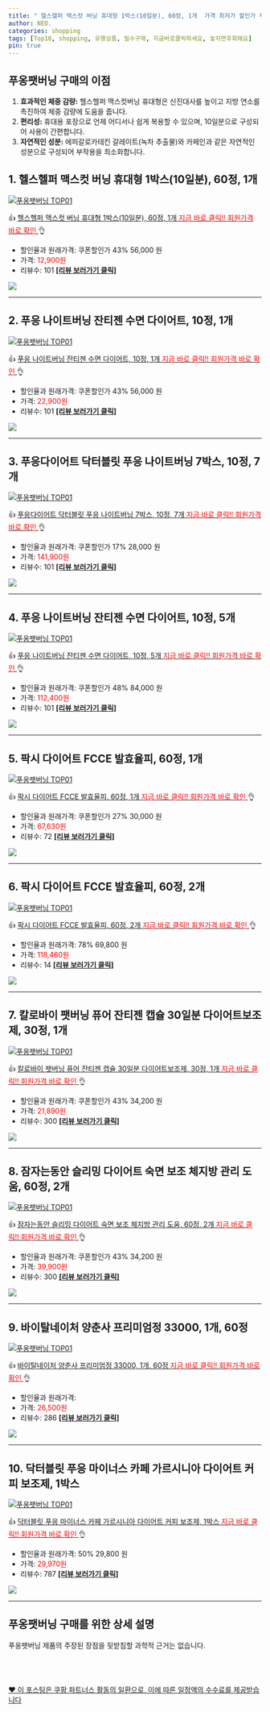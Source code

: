 ```yaml
---
title: " 헬스헬퍼 맥스컷 버닝 휴대형 1박스(10일분), 60정, 1개  가격 최저가 할인가 푸옹팻버닝 최저가 추천 제품 비교"
author: NEO.
categories: shopping
tags: [Top10, shopping, 유행상품, 필수구매, 지금바로클릭하세요, 놓치면후회해요]
pin: true
---
```

## 푸옹팻버닝 구매의 이점
1. **효과적인 체중 감량:** 헬스헬퍼 맥스컷버닝 휴대형은 신진대사를 높이고 지방 연소를 촉진하여 체중 감량에 도움을 줍니다.
2. **편리성:** 휴대용 포장으로 언제 어디서나 쉽게 복용할 수 있으며, 10일분으로 구성되어 사용이 간편합니다.
3. **자연적인 성분:** 에피갈로카테킨 갈레이트(녹차 추출물)와 카페인과 같은 자연적인 성분으로 구성되어 부작용을 최소화합니다.

   

## 1.  헬스헬퍼 맥스컷 버닝 휴대형 1박스(10일분), 60정, 1개 

[![푸옹팻버닝 TOP01](https://thumbnail9.coupangcdn.com/thumbnails/remote/490x490ex/image/vendor_inventory/6ee4/0b99dc75f3df2883ed76c2bc464a97e944072fd887fa853ed5dbb7c6ef19.png)](https://link.coupang.com/re/AFFSDP?lptag=AF3617701&subid=GithubCoopas&pageKey=7030107553&traceid=V0-153&itemId=21110518091&vendorItemId=88193601105)


👍 [ 헬스헬퍼 맥스컷 버닝 휴대형 1박스(10일분), 60정, 1개  <font color=red> 지금 바로 클릭!! 회원가격 바로 확인 </font> ](https://link.coupang.com/re/AFFSDP?lptag=AF3617701&subid=GithubCoopas&pageKey=7030107553&traceid=V0-153&itemId=21110518091&vendorItemId=88193601105) 👌 


- 할인율과 원래가격: 쿠폰할인가 43%  56,000   원
- 가격: <span style='color:red'>12,900원</span>
- 리뷰수: 101  [**[리뷰 보러가기 클릭]**](https://link.coupang.com/re/AFFSDP?lptag=AF3617701&subid=GithubCoopas&pageKey=7030107553&traceid=V0-153&itemId=21110518091&vendorItemId=88193601105)

[![](/discount_price.png)](https://link.coupang.com/re/AFFSDP?lptag=AF3617701&subid=GithubCoopas&pageKey=7030107553&traceid=V0-153&itemId=21110518091&vendorItemId=88193601105)

---


   

## 2.  푸응 나이트버닝 잔티젠 수면 다이어트, 10정, 1개 

[![푸옹팻버닝 TOP01](https://thumbnail6.coupangcdn.com/thumbnails/remote/490x490ex/image/vendor_inventory/82a9/b9df28815291ef8c870622e67b332960b1f063692e73fd2427f1bfbdaf6b.jpg)](https://link.coupang.com/re/AFFSDP?lptag=AF3617701&subid=GithubCoopas&pageKey=7415845691&traceid=V0-153&itemId=19225319381&vendorItemId=87867784818)


👍 [ 푸응 나이트버닝 잔티젠 수면 다이어트, 10정, 1개  <font color=red> 지금 바로 클릭!! 회원가격 바로 확인 </font> ](https://link.coupang.com/re/AFFSDP?lptag=AF3617701&subid=GithubCoopas&pageKey=7415845691&traceid=V0-153&itemId=19225319381&vendorItemId=87867784818) 👌 


- 할인율과 원래가격: 쿠폰할인가 43%  56,000   원
- 가격: <span style='color:red'>22,900원</span>
- 리뷰수: 101  [**[리뷰 보러가기 클릭]**](https://link.coupang.com/re/AFFSDP?lptag=AF3617701&subid=GithubCoopas&pageKey=7415845691&traceid=V0-153&itemId=19225319381&vendorItemId=87867784818)

[![](/discount_price.png)](https://link.coupang.com/re/AFFSDP?lptag=AF3617701&subid=GithubCoopas&pageKey=7415845691&traceid=V0-153&itemId=19225319381&vendorItemId=87867784818)

---


   

## 3.  푸응다이어트 닥터블릿 푸응 나이트버닝 7박스, 10정, 7개 

[![푸옹팻버닝 TOP01](https://thumbnail8.coupangcdn.com/thumbnails/remote/490x490ex/image/vendor_inventory/2cfa/1d0d7d17e2229310fa25da51855a42b051e952ee7c8154b835900d1df4c6.jpg)](https://link.coupang.com/re/AFFSDP?lptag=AF3617701&subid=GithubCoopas&pageKey=7415845691&traceid=V0-153&itemId=20324244375&vendorItemId=88036934194)


👍 [ 푸응다이어트 닥터블릿 푸응 나이트버닝 7박스, 10정, 7개  <font color=red> 지금 바로 클릭!! 회원가격 바로 확인 </font> ](https://link.coupang.com/re/AFFSDP?lptag=AF3617701&subid=GithubCoopas&pageKey=7415845691&traceid=V0-153&itemId=20324244375&vendorItemId=88036934194) 👌 


- 할인율과 원래가격: 쿠폰할인가 17%  28,000   원
- 가격: <span style='color:red'>141,900원</span>
- 리뷰수: 101  [**[리뷰 보러가기 클릭]**](https://link.coupang.com/re/AFFSDP?lptag=AF3617701&subid=GithubCoopas&pageKey=7415845691&traceid=V0-153&itemId=20324244375&vendorItemId=88036934194)

[![](/discount_price.png)](https://link.coupang.com/re/AFFSDP?lptag=AF3617701&subid=GithubCoopas&pageKey=7415845691&traceid=V0-153&itemId=20324244375&vendorItemId=88036934194)

---


   

## 4.  푸응 나이트버닝 잔티젠 수면 다이어트, 10정, 5개 

[![푸옹팻버닝 TOP01](https://thumbnail10.coupangcdn.com/thumbnails/remote/490x490ex/image/vendor_inventory/4f8a/7392ac0ad89a41f6e357aaf82cde460b88fa30b24c4443c8f613e1865160.jpg)](https://link.coupang.com/re/AFFSDP?lptag=AF3617701&subid=GithubCoopas&pageKey=7415845691&traceid=V0-153&itemId=19225672669&vendorItemId=87867784827)


👍 [ 푸응 나이트버닝 잔티젠 수면 다이어트, 10정, 5개  <font color=red> 지금 바로 클릭!! 회원가격 바로 확인 </font> ](https://link.coupang.com/re/AFFSDP?lptag=AF3617701&subid=GithubCoopas&pageKey=7415845691&traceid=V0-153&itemId=19225672669&vendorItemId=87867784827) 👌 


- 할인율과 원래가격: 쿠폰할인가 48%  84,000   원
- 가격: <span style='color:red'>112,400원</span>
- 리뷰수: 101  [**[리뷰 보러가기 클릭]**](https://link.coupang.com/re/AFFSDP?lptag=AF3617701&subid=GithubCoopas&pageKey=7415845691&traceid=V0-153&itemId=19225672669&vendorItemId=87867784827)

[![](/discount_price.png)](https://link.coupang.com/re/AFFSDP?lptag=AF3617701&subid=GithubCoopas&pageKey=7415845691&traceid=V0-153&itemId=19225672669&vendorItemId=87867784827)

---


   

## 5.  팍시 다이어트 FCCE 발효율피, 60정, 1개 

[![푸옹팻버닝 TOP01](https://thumbnail7.coupangcdn.com/thumbnails/remote/490x490ex/image/retail/images/5193941849677246-d92ac4fb-e7f3-4ad8-be68-95b36ee024d1.jpg)](https://link.coupang.com/re/AFFSDP?lptag=AF3617701&subid=GithubCoopas&pageKey=7662775421&traceid=V0-153&itemId=20419291269&vendorItemId=83465666072)


👍 [ 팍시 다이어트 FCCE 발효율피, 60정, 1개  <font color=red> 지금 바로 클릭!! 회원가격 바로 확인 </font> ](https://link.coupang.com/re/AFFSDP?lptag=AF3617701&subid=GithubCoopas&pageKey=7662775421&traceid=V0-153&itemId=20419291269&vendorItemId=83465666072) 👌 


- 할인율과 원래가격: 쿠폰할인가 27%  30,000   원
- 가격: <span style='color:red'>67,630원</span>
- 리뷰수: 72  [**[리뷰 보러가기 클릭]**](https://link.coupang.com/re/AFFSDP?lptag=AF3617701&subid=GithubCoopas&pageKey=7662775421&traceid=V0-153&itemId=20419291269&vendorItemId=83465666072)

[![](/discount_price.png)](https://link.coupang.com/re/AFFSDP?lptag=AF3617701&subid=GithubCoopas&pageKey=7662775421&traceid=V0-153&itemId=20419291269&vendorItemId=83465666072)

---


   

## 6.  팍시 다이어트 FCCE 발효율피, 60정, 2개 

[![푸옹팻버닝 TOP01](https://thumbnail9.coupangcdn.com/thumbnails/remote/490x490ex/image/retail/images/1339306731798394-474a4f12-1e4e-4aa6-9030-17e8dfcb6efe.jpg)](https://link.coupang.com/re/AFFSDP?lptag=AF3617701&subid=GithubCoopas&pageKey=7662775421&traceid=V0-153&itemId=20419291267&vendorItemId=87969107305)


👍 [ 팍시 다이어트 FCCE 발효율피, 60정, 2개  <font color=red> 지금 바로 클릭!! 회원가격 바로 확인 </font> ](https://link.coupang.com/re/AFFSDP?lptag=AF3617701&subid=GithubCoopas&pageKey=7662775421&traceid=V0-153&itemId=20419291267&vendorItemId=87969107305) 👌 


- 할인율과 원래가격: 78%  69,800   원
- 가격: <span style='color:red'>118,460원</span>
- 리뷰수: 14  [**[리뷰 보러가기 클릭]**](https://link.coupang.com/re/AFFSDP?lptag=AF3617701&subid=GithubCoopas&pageKey=7662775421&traceid=V0-153&itemId=20419291267&vendorItemId=87969107305)

[![](/discount_price.png)](https://link.coupang.com/re/AFFSDP?lptag=AF3617701&subid=GithubCoopas&pageKey=7662775421&traceid=V0-153&itemId=20419291267&vendorItemId=87969107305)

---


   

## 7.  칼로바이 팻버닝 퓨어 잔티젠 캡슐 30일분 다이어트보조제, 30정, 1개 

[![푸옹팻버닝 TOP01](https://thumbnail10.coupangcdn.com/thumbnails/remote/490x490ex/image/vendor_inventory/2c99/1b82ef4d5e118727fe5d0a9e60ec0281f707a54ec8d326f6aa3f70e38ab1.jpg)](https://link.coupang.com/re/AFFSDP?lptag=AF3617701&subid=GithubCoopas&pageKey=7109652796&traceid=V0-153&itemId=450818128&vendorItemId=87586722764)


👍 [ 칼로바이 팻버닝 퓨어 잔티젠 캡슐 30일분 다이어트보조제, 30정, 1개  <font color=red> 지금 바로 클릭!! 회원가격 바로 확인 </font> ](https://link.coupang.com/re/AFFSDP?lptag=AF3617701&subid=GithubCoopas&pageKey=7109652796&traceid=V0-153&itemId=450818128&vendorItemId=87586722764) 👌 


- 할인율과 원래가격: 쿠폰할인가 43%  34,200   원
- 가격: <span style='color:red'>21,890원</span>
- 리뷰수: 300  [**[리뷰 보러가기 클릭]**](https://link.coupang.com/re/AFFSDP?lptag=AF3617701&subid=GithubCoopas&pageKey=7109652796&traceid=V0-153&itemId=450818128&vendorItemId=87586722764)

[![](/discount_price.png)](https://link.coupang.com/re/AFFSDP?lptag=AF3617701&subid=GithubCoopas&pageKey=7109652796&traceid=V0-153&itemId=450818128&vendorItemId=87586722764)

---


   

## 8.  잠자는동안 슬리밍 다이어트 숙면 보조 체지방 관리 도움, 60정, 2개 

[![푸옹팻버닝 TOP01](https://thumbnail10.coupangcdn.com/thumbnails/remote/490x490ex/image/vendor_inventory/3b67/f89c3850f8637639bfe776221a60a984393e8d69d936a2dc46e480b8f177.jpg)](https://link.coupang.com/re/AFFSDP?lptag=AF3617701&subid=GithubCoopas&pageKey=7058969885&traceid=V0-153&itemId=17706530246&vendorItemId=85139476826)


👍 [ 잠자는동안 슬리밍 다이어트 숙면 보조 체지방 관리 도움, 60정, 2개  <font color=red> 지금 바로 클릭!! 회원가격 바로 확인 </font> ](https://link.coupang.com/re/AFFSDP?lptag=AF3617701&subid=GithubCoopas&pageKey=7058969885&traceid=V0-153&itemId=17706530246&vendorItemId=85139476826) 👌 


- 할인율과 원래가격: 쿠폰할인가 43%  34,200   원
- 가격: <span style='color:red'>39,900원</span>
- 리뷰수: 300  [**[리뷰 보러가기 클릭]**](https://link.coupang.com/re/AFFSDP?lptag=AF3617701&subid=GithubCoopas&pageKey=7058969885&traceid=V0-153&itemId=17706530246&vendorItemId=85139476826)

[![](/discount_price.png)](https://link.coupang.com/re/AFFSDP?lptag=AF3617701&subid=GithubCoopas&pageKey=7058969885&traceid=V0-153&itemId=17706530246&vendorItemId=85139476826)

---


   

## 9.  바이탈네이처 양춘사 프리미엄정 33000, 1개, 60정 

[![푸옹팻버닝 TOP01](https://thumbnail10.coupangcdn.com/thumbnails/remote/490x490ex/image/vendor_inventory/d249/b0a6558fab25a0480276b35485c95f2aca86658934422bf22477c4e7fe42.png)](https://link.coupang.com/re/AFFSDP?lptag=AF3617701&subid=GithubCoopas&pageKey=7881304791&traceid=V0-153&itemId=21554453616&vendorItemId=88774362919)


👍 [ 바이탈네이처 양춘사 프리미엄정 33000, 1개, 60정  <font color=red> 지금 바로 클릭!! 회원가격 바로 확인 </font> ](https://link.coupang.com/re/AFFSDP?lptag=AF3617701&subid=GithubCoopas&pageKey=7881304791&traceid=V0-153&itemId=21554453616&vendorItemId=88774362919) 👌 


- 할인율과 원래가격: 
- 가격: <span style='color:red'>26,500원</span>
- 리뷰수: 286  [**[리뷰 보러가기 클릭]**](https://link.coupang.com/re/AFFSDP?lptag=AF3617701&subid=GithubCoopas&pageKey=7881304791&traceid=V0-153&itemId=21554453616&vendorItemId=88774362919)

[![](/discount_price.png)](https://link.coupang.com/re/AFFSDP?lptag=AF3617701&subid=GithubCoopas&pageKey=7881304791&traceid=V0-153&itemId=21554453616&vendorItemId=88774362919)

---


   

## 10.  닥터블릿 푸응 마이너스 카페 가르시니아 다이어트 커피 보조제, 1박스 

[![푸옹팻버닝 TOP01](https://thumbnail7.coupangcdn.com/thumbnails/remote/490x490ex/image/vendor_inventory/71a8/6fc761f892da27fa007f530cb0b82fdd1440a211cac48d02df40a28c4912.jpg)](https://link.coupang.com/re/AFFSDP?lptag=AF3617701&subid=GithubCoopas&pageKey=7804143553&traceid=V0-153&itemId=21143753991&vendorItemId=88205355193)


👍 [ 닥터블릿 푸응 마이너스 카페 가르시니아 다이어트 커피 보조제, 1박스  <font color=red> 지금 바로 클릭!! 회원가격 바로 확인 </font> ](https://link.coupang.com/re/AFFSDP?lptag=AF3617701&subid=GithubCoopas&pageKey=7804143553&traceid=V0-153&itemId=21143753991&vendorItemId=88205355193) 👌 


- 할인율과 원래가격: 50%  29,800   원
- 가격: <span style='color:red'>29,970원</span>
- 리뷰수: 787  [**[리뷰 보러가기 클릭]**](https://link.coupang.com/re/AFFSDP?lptag=AF3617701&subid=GithubCoopas&pageKey=7804143553&traceid=V0-153&itemId=21143753991&vendorItemId=88205355193)

[![](/discount_price.png)](https://link.coupang.com/re/AFFSDP?lptag=AF3617701&subid=GithubCoopas&pageKey=7804143553&traceid=V0-153&itemId=21143753991&vendorItemId=88205355193)

---
## 푸옹팻버닝 구매를 위한 상세 설명
푸옹팻버닝 제품의 주장된 장점을 뒷받침할 과학적 근거는 없습니다.<br><br><br><br><br> [ ❤  이 포스팅은 쿠팡 파트너스 활동의 일환으로, 이에 따른 일정액의 수수료를 제공받습니다](https://link.coupang.com/a/bcEFyh)